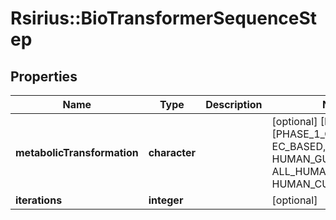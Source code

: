# Rsirius::BioTransformerSequenceStep


## Properties
Name | Type | Description | Notes
------------ | ------------- | ------------- | -------------
**metabolicTransformation** | **character** |  | [optional] [Enum: [PHASE_1_CYP450, EC_BASED, PHASE_2, HUMAN_GUT, ALL_HUMAN, ABIOTIC, HUMAN_CUSTOM_MULTI]] 
**iterations** | **integer** |  | [optional] 


